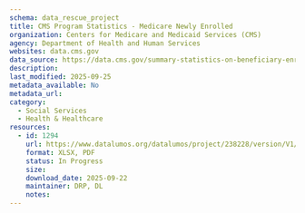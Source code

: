 ```yaml
---
schema: data_rescue_project 
title: CMS Program Statistics - Medicare Newly Enrolled
organization: Centers for Medicare and Medicaid Services (CMS)
agency: Department of Health and Human Services
websites: data.cms.gov
data_source: https://data.cms.gov/summary-statistics-on-beneficiary-enrollment/medicare-and-medicaid-reports/cms-program-statistics-medicare-newly-enrolled
description: 
last_modified: 2025-09-25
metadata_available: No
metadata_url: 
category:
  - Social Services 
  - Health & Healthcare 
resources:
  - id: 1294
    url: https://www.datalumos.org/datalumos/project/238228/version/V1/view
    format: XLSX, PDF
    status: In Progress
    size: 
    download_date: 2025-09-22
    maintainer: DRP, DL
    notes: 
---
```

